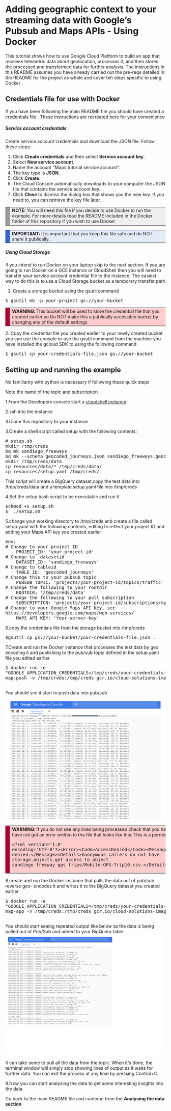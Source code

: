 <!--
Conversion notes (using libgdc version 59):
-->

<!-- generated styles -->
<style type=text/css>
  .tab0 {background-color:#3366cc;color:#333333;}
  .tab1 {background-color:#e5ecf9;}
  .tab2 {background-color:#aa0033;color:#333333;}
  .tab3 {background-color:#ffcccc;}
  .tab4 {background-color:#aa0033;}
  .tab5 {background-color:#999999;}
  .tab6 {background-color:#efefef;}
</style>


# Adding geographic context to your streaming data with Google’s Pubsub and Maps APIs - Using Docker


This tutorial shows how to use Google Cloud Platform to build an app that receives telemetric data about geolocation, processes it, and then stores the processed and transformed data for further analysis. 
The instructions in this README assumes you have already carried out the pre-reqs detailed in the README  for the project as whole and cover teh steps specific to using Docker .



## Credentials file for use with  Docker 

If you have been following the main README file you should have created a credentials file . These instructions are recreated here for your convenience
##### Service account credentials


Create service account credentials and download the JSON file. Follow these steps:

1. Click **Create credentials** and then select **Service account key**.
1. Select **New service account**.
1. Name the account "Maps tutorial service account".
1. The key type is **JSON**.
1. Click **Create**.
1. The Cloud Console automatically downloads to your computer the JSON file that contains the service account key.
1. Click **Close** to dismiss the dialog box that shows you the new key. If you need to, you can retrieve the key file later.

<table>
 <tr>
    <td class="tab5"></td>
    <td class="tab6"><strong>NOTE: </strong>You will need this file if you decide to use Docker to run the example. For more details read the README included in the Docker folder of this repository if you wish to use Docker </td>
 </tr>
</table>


<table>
 <tr>
    <td class="tab0"></td>
    <td class="tab1"><strong>IMPORTANT: </strong>It is important that you keep this file  safe and do NOT share it publically.</td>
 </tr>
</table>

##### Using Cloud Storage
If you  intend to run Docker on your laptop skip to the next section. If you are going to run Docker on a GCE instance or CloudShell then you will need to transfer your service account credential file to the instance. The easiest way to do this is to use a Cloud Storage bucket as a temporary transfer path

1. Create a storage bucket using the gsutil command 

<pre class=prettyprint>
$ gsutil mb -p your-project gs://your-bucket
</pre>


<table>
 <tr>
    <td class="tab2"></td>
    <td class="tab3"><strong>WARNING: </strong>This bucket will be used to store the credential file that you created earlier
so Do NOT make this a publically accessible bucket by changing any of the
default settings</td>
 </tr>
</table>
2. Copy the credential file you created earlier to your newly created bucket  you
can use the console  or  use the gsutil command from the machine you have
installed the gcloud SDK to using the following command



<pre class=prettyprint>
$ gsutil cp your-credentials-file.json gs://your-bucket
</pre>  
 
  
## Setting up and running the example  

No familiarity with python
is necessary if following these quick steps


Note the name of the topic and subscription 

1.From the Developers console start a [cloudshell instance](https://cloud.google.com/cloud-shell/docs/quickstart)  

2.ssh into the instance 

3.Clone this repository to your instance

3.Create a shell script called setup  with the following contents:  

<pre class=prettyprint>
# setup.sh
mkdir /tmp/creds
bq mk sandiego_freeways
bq mk --schema geocoded_journeys.json sandiego_freeways.geocoded_journeys
mkdir /tmp/creds/data
cp resources/data/* /tmp/creds/data/
cp resources/setup.yaml /tmp/creds/
</pre>

This script will create a BigQuery dataset,copy the test data into /tmp/creds/data and a template setup.yaml file into /tmp/creds
   
4.Set the setup bash script to be executable and run it 


<pre class=prettyprint>
$chmod +x setup.sh
$  ./setup.sh
</pre>

5.change your working directory to /tmp/creds and create a file called setup.yaml
with the following contents, editing to reflect your project ID and adding your
Maps API key you created earlier


<pre class=prettyprint>
env:
# Change to your project ID
    PROJECT_ID: 'your-project-id'
# Change to  datasetid
    DATASET_ID: 'sandiego_freeways'
# Change to tableid
    TABLE_ID: 'geocoded_journeys'
# Change this to your pubsub topic
    PUBSUB_TOPIC: 'projects/your-project-id/topics/traffic'
# Change the following to your rootdir
    ROOTDIR: '/tmp/creds/data'
# Change the following to your pull subscription
    SUBSCRIPTION: 'projects/your-project-id/subscriptions/mysubscription'
# Change to your Google Maps API Key, see
https://developers.google.com/maps/web-services/
    MAPS_API_KEY: 'Your-server-key'
</pre>

6.copy the credentials file from the storage bucket  into /tmp/creds 


<pre class=prettyprint>
$gsutil cp gs://your-bucket/your-credentials-file.json . 
</pre>

 

7.Create and run the  Docker instance that processes the test data by geo
encoding it  and publishing to the pub/sub topic defined in the setup.yaml file
you edited earlier


<pre class=prettyprint>
$ docker run -e
"GOOGLE_APPLICATION_CREDENTIALS=/tmp/creds/your-credentials-file.json"  --name
map-push -v /tmp/creds:/tmp/creds gcr.io/cloud-solutions-images/map-pushapp

</pre>

You should see it start to push data into pub/sub 

![pub/sub push](images/geo_bq-push-4.png "pub/sub push")

<table>
 <tr>
    <td class="tab4"></td>
    <td class="tab3"><strong>WARNING: </strong>If you do not see  any lines being processed check that you have successfully
copied the data files  open one to check that you have not got an error written
to the file that looks like this: This is a permission error 
<pre class=prettyprint>
&lt;?xml version='1.0'
encoding='UTF-8'?>&lt;Error>&lt;Code>AccessDenied&lt;/Code>&lt;Message>Access
denied.&lt;/Message>&lt;Details>Anonymous callers do not have
storage.objects.get access to object
sandiego_freeway_gps_trips/Mobile-GPS-Trip10.csv.&lt;/Details>&lt;/Error>yourusername@Project-id-here:/tmp/creds/data</td>
 </tr>
</table>

8.create and run the Docker instance that pulls the data out of pub/sub reverse
geo- encodes it and writes it to the BigQuery dataset you created earlier


<pre class=prettyprint>
$ docker run -e
"GOOGLE_APPLICATION_CREDENTIALS=/tmp/creds/your-credentials-file.json"  --name
map-app -v /tmp/creds:/tmp/creds gcr.io/cloud-solutions-images/map-pullapp

</pre>

You should start seeing repeated output like below as the data is being pulled out of Pub/Sub and added to your BigQuery table
![pub/sub sub](images/geo_bq_pull-5.png "pub/sub pull")

It can take some to pull all the data from the topic. When it's done, the terminal window will simply stop showing lines of output as it waits for further data. You can exit the process at any time by pressing Control+C.


9.Now you can start analysing the data to get some interesting insights into the
data

Go back to the main README file and continue from the **Analysing the data section**


